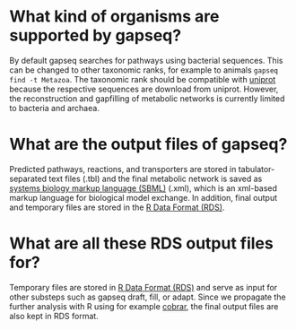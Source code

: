 # What kind of organisms are supported by gapseq?
By default gapseq searches for pathways using bacterial sequences.
This can be changed to other taxonomic ranks, for example to animals `gapseq find -t Metazoa`.
The taxonomic rank should be compatible with [uniprot](https://www.uniprot.org/help/taxonomy) because the respective sequences are download from uniprot.
However, the reconstruction and gapfilling of metabolic networks is currently limited to bacteria and archaea.

# What are the output files of gapseq?
Predicted pathways, reactions, and transporters are stored in tabulator-separated text files (.tbl) and the final metabolic network is saved as [systems biology markup language (SBML)](http://sbml.org) (.xml), which is an xml-based markup language for biological model exchange.
In addition, final output and temporary files are stored in the [R Data Format (RDS)](http://www.sthda.com/english/wiki/saving-data-into-r-data-format-rds-and-rdata).

# What are all these RDS output files for?
Temporary files are stored in [R Data Format (RDS)](http://www.sthda.com/english/wiki/saving-data-into-r-data-format-rds-and-rdata) and serve as input for other substeps such as gapseq draft, fill, or adapt.
Since we propagate the further analysis with R using for example [cobrar](https://github.com/Waschina/cobrar), the final output files are also kept in RDS format.

